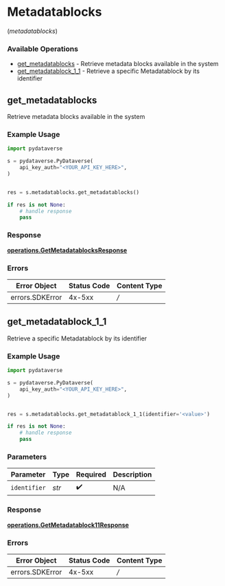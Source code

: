 # Metadatablocks
(*metadatablocks*)

### Available Operations

* [get_metadatablocks](#get_metadatablocks) - Retrieve metadata blocks available in the system
* [get_metadatablock_1_1](#get_metadatablock_1_1) - Retrieve a specific Metadatablock by its identifier

## get_metadatablocks

Retrieve metadata blocks available in the system

### Example Usage

```python
import pydataverse

s = pydataverse.PyDataverse(
    api_key_auth="<YOUR_API_KEY_HERE>",
)


res = s.metadatablocks.get_metadatablocks()

if res is not None:
    # handle response
    pass

```


### Response

**[operations.GetMetadatablocksResponse](../../models/operations/getmetadatablocksresponse.md)**
### Errors

| Error Object    | Status Code     | Content Type    |
| --------------- | --------------- | --------------- |
| errors.SDKError | 4x-5xx          | */*             |

## get_metadatablock_1_1

Retrieve a specific Metadatablock by its identifier

### Example Usage

```python
import pydataverse

s = pydataverse.PyDataverse(
    api_key_auth="<YOUR_API_KEY_HERE>",
)


res = s.metadatablocks.get_metadatablock_1_1(identifier='<value>')

if res is not None:
    # handle response
    pass

```

### Parameters

| Parameter          | Type               | Required           | Description        |
| ------------------ | ------------------ | ------------------ | ------------------ |
| `identifier`       | *str*              | :heavy_check_mark: | N/A                |


### Response

**[operations.GetMetadatablock11Response](../../models/operations/getmetadatablock11response.md)**
### Errors

| Error Object    | Status Code     | Content Type    |
| --------------- | --------------- | --------------- |
| errors.SDKError | 4x-5xx          | */*             |
